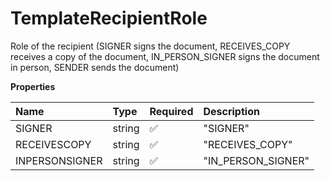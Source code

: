# TemplateRecipientRole

Role of the recipient (SIGNER signs the document, RECEIVES_COPY receives a copy of the document, IN_PERSON_SIGNER signs the document in person, SENDER sends the document)

**Properties**

| Name           | Type   | Required | Description        |
| :------------- | :----- | :------- | :----------------- |
| SIGNER         | string | ✅       | "SIGNER"           |
| RECEIVESCOPY   | string | ✅       | "RECEIVES_COPY"    |
| INPERSONSIGNER | string | ✅       | "IN_PERSON_SIGNER" |
